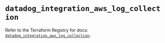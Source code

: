 # `datadog_integration_aws_log_collection`

Refer to the Terraform Registry for docs: [`datadog_integration_aws_log_collection`](https://registry.terraform.io/providers/datadog/datadog/3.57.0/docs/resources/integration_aws_log_collection).
